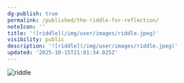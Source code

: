 ```yaml
---
dg-publish: true
permalink: /published/the-riddle-for-reflection/
noteIcon: ''
title: '![riddle](/img/user/images/riddle.jpeg)'
visibility: public
description: '![riddle](/img/user/images/riddle.jpeg)'
updated: '2025-10-15T21:01:34.025Z'
---
```


![riddle](/img/user/images/riddle.jpeg)

